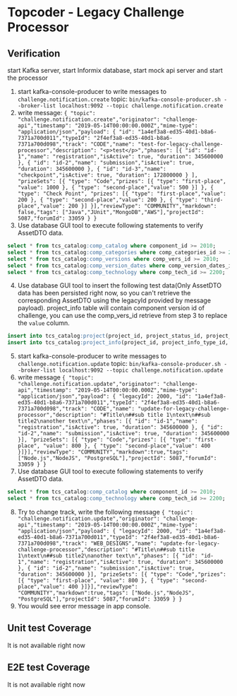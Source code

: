 # Topcoder - Legacy Challenge Processor

## Verification
start Kafka server, start Informix database, start mock api server and start the processor

1. start kafka-console-producer to write messages to `challenge.notification.create` topic:
  `bin/kafka-console-producer.sh --broker-list localhost:9092 --topic challenge.notification.create`
2. write message:
  `{ "topic": "challenge.notification.create","originator": "challenge-api","timestamp": "2019-05-14T00:00:00.000Z","mime-type": "application/json","payload": { "id": "1a4ef3a8-ed35-40d1-b8a6-7371a700d011","typeId": "2f4ef3a8-ed35-40d1-b8a6-7371a700d098","track": "CODE","name": "test-for-legacy-challenge-processor","description": "<p>test</p>","phases": [{ "id": "id-1","name": "registration","isActive": true, "duration": 345600000 }, { "id": "id-2","name": "submission","isActive": true, "duration": 345600000 }, { "id": "id-3","name": "checkpoint","isActive": true, "duration": 172800000 } ], "prizeSets": [{ "type": "Code","prizes": [{ "type": "first-place", "value": 1000 }, { "type": "second-place","value": 500 }] }, { "type": "Check Point", "prizes": [{ "type": "first-place","value": 200 }, { "type": "second-place","value": 200 }, { "type": "third-place","value": 200 }] }],"reviewType": "COMMUNITY","markdown": false,"tags": ["Java","JUnit","MongoDB","AWS"],"projectId": 5087,"forumId": 33059 } }`
3. Use database GUI tool to execute following statements to verify AssetDTO data.
  ```sql
  select * from tcs_catalog:comp_catalog where component_id >= 2010;
  select * from tcs_catalog:comp_categories where comp_categories_id >= 2010;
  select * from tcs_catalog:comp_versions where comp_vers_id >= 2010;
  select * from tcs_catalog:comp_version_dates where comp_version_dates_id >= 3000;
  select * from tcs_catalog:comp_technology where comp_tech_id >= 2200;
  ```
4. Use database GUI tool to insert the following test data(Only AssetDTO data has been persisted right now, so you can't retrieve the corresponding AssetDTO using the legacyId provided by message payload). project_info table will contain component version id of challenge, you can use the comp_vers_id retrieve from step 3 to replace the `value` column.
  ```sql
  insert into tcs_catalog:project(project_id, project_status_id, project_category_id, create_user, create_date, modify_user, modify_date) values(2000, 2, 39, 132456, current, 132456, current);
  insert into tcs_catalog:project_info(project_id, project_info_type_id, value, create_user, create_date, modify_user, modify_date) values(2000, 1, 2020, 132456, current, 132456, current);
  ```
5. start kafka-console-producer to write messages to `challenge.notification.update` topic:
  `bin/kafka-console-producer.sh --broker-list localhost:9092 --topic challenge.notification.update`
6. write message
  `{ "topic": "challenge.notification.update","originator": "challenge-api","timestamp": "2019-05-14T00:00:00.000Z","mime-type": "application/json","payload": { "legacyId": 2000, "id": "1a4ef3a8-ed35-40d1-b8a6-7371a700d011","typeId": "2f4ef3a8-ed35-40d1-b8a6-7371a700d098","track": "CODE","name": "update-for-legacy-challenge-processor","description": "#Title\n##sub title 1\ntext\n##sub title2\nanother text\n","phases": [{ "id": "id-1","name": "registration","isActive": true, "duration": 345600000 }, { "id": "id-2","name": "submission","isActive": true, "duration": 345600000 }], "prizeSets": [{ "type": "Code","prizes": [{ "type": "first-place", "value": 800 }, { "type": "second-place","value": 400 }]}],"reviewType": "COMMUNITY","markdown":true,"tags": ["Node.js","NodeJS", "PostgreSQL"],"projectId": 5087,"forumId": 33059 } }`
7. Use database GUI tool to execute following statements to verify AssetDTO data.
  ```sql
  select * from tcs_catalog:comp_catalog where component_id >= 2010;
  select * from tcs_catalog:comp_technology where comp_tech_id >= 2200;
  ```
8. Try to change track, write the following message
  `{ "topic": "challenge.notification.update","originator": "challenge-api","timestamp": "2019-05-14T00:00:00.000Z","mime-type": "application/json","payload": { "legacyId": 2000, "id": "1a4ef3a8-ed35-40d1-b8a6-7371a700d011","typeId": "2f4ef3a8-ed35-40d1-b8a6-7371a700d098","track": "WEB_DESIGNS","name": "update-for-legacy-challenge-processor","description": "#Title\n##sub title 1\ntext\n##sub title2\nanother text\n","phases": [{ "id": "id-1","name": "registration","isActive": true, "duration": 345600000 }, { "id": "id-2","name": "submission","isActive": true, "duration": 345600000 }], "prizeSets": [{ "type": "Code","prizes": [{ "type": "first-place", "value": 800 }, { "type": "second-place","value": 400 }]}],"reviewType": "COMMUNITY","markdown":true,"tags": ["Node.js","NodeJS", "PostgreSQL"],"projectId": 5087,"forumId": 33059 } }`
9. You would see error message in app console.

## Unit test Coverage
  It is not available right now

## E2E test Coverage
  It is not available right now
